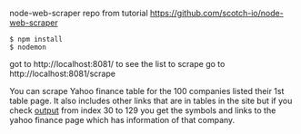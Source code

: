 node-web-scraper 
repo from tutorial https://github.com/scotch-io/node-web-scraper 
``` shell
$ npm install
$ nodemon 
```

got to http://localhost:8081/ to see the list to scrape go to http://localhost:8081/scrape

You can scrape Yahoo finance table for the 100 companies listed their 1st table page.
It also includes other links that are in tables in the site but if you check [output](./output.json)
from index 30 to 129 you get the symbols and links to the yahoo finance page which has information of that company. 

